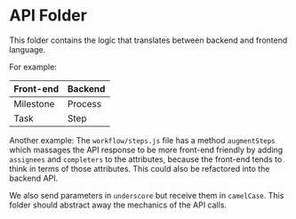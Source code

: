 # API Folder

This folder contains the logic that translates between backend and frontend language.

For example:

| Front-end | Backend |
|-----------|---------|
| Milestone | Process |
| Task      | Step    |

Another example:
The `workflow/steps.js` file has a method `augmentSteps` which massages the API response to be more front-end friendly by adding `assignees` and `completers` to the attributes, because the front-end tends to think in terms of those attributes.  This could also be refactored into the backend API.

We also send parameters in `underscore` but receive them in `camelCase`.
This folder should abstract away the mechanics of the API calls.